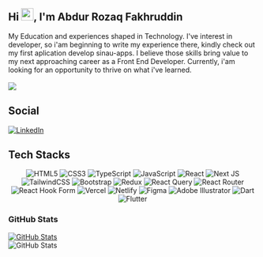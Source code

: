 ## Hi <img src="https://media.giphy.com/media/hvRJCLFzcasrR4ia7z/giphy.gif" width="25px"></a>, I'm Abdur Rozaq Fakhruddin
My Education and experiences shaped in Technology. I've interest in developer, so i'am beginning to write my experience there, kindly check out my first aplication develop sinau-apps. I believe those skills bring value to my next approaching career as a Front End Developer. Currently, i'am looking for an opportunity to thrive on what i've learned.</br></br>
[![](https://visitcount.itsvg.in/api?id=abdurrozaqf&icon=6&color=1)](https://visitcount.itsvg.in)

## Social
[![LinkedIn](https://img.shields.io/badge/LinkedIn-%230077B5.svg?logo=linkedin&logoColor=white)](https://linkedin.com/in/abdurrozaqfakhruddin) 

## Tech Stacks
<div align="center">
<image src="https://img.shields.io/badge/html5-%23E34F26.svg?style=flat&logo=html5&logoColor=white" alt="HTML5">
<image src="https://img.shields.io/badge/css3-%231572B6.svg?style=flat&logo=css3&logoColor=white" alt="CSS3">
<image src="https://img.shields.io/badge/typescript-%23007ACC.svg?style=flat&logo=typescript&logoColor=white" alt="TypeScript">
<image src="https://img.shields.io/badge/javascript-%23323330.svg?style=flat&logo=javascript&logoColor=%23F7DF1E" alt="JavaScript">
<image src="https://img.shields.io/badge/react-%2320232a.svg?style=flat&logo=react&logoColor=%2361DAFB" alt="React">
<image src="https://img.shields.io/badge/Next-black?style=flat&logo=next.js&logoColor=white" alt="Next JS">
<image src="https://img.shields.io/badge/tailwindcss-%2338B2AC.svg?style=flat&logo=tailwind-css&logoColor=white" alt="TailwindCSS">
<image src="https://img.shields.io/badge/bootstrap-%238511FA.svg?style=flat&logo=bootstrap&logoColor=white" alt="Bootstrap">
<image src="https://img.shields.io/badge/redux-%23593d88.svg?style=flat&logo=redux&logoColor=white" alt="Redux">
<image src="https://img.shields.io/badge/-React%20Query-FF4154?style=flat&logo=react%20query&logoColor=white" alt="React Query">
<image src="https://img.shields.io/badge/React_Router-CA4245?style=flat&logo=react-router&logoColor=white" alt="React Router">
<image src="https://img.shields.io/badge/React%20Hook%20Form-%23EC5990.svg?style=flat&logo=reacthookform&logoColor=white" alt="React Hook Form">
<image src="https://img.shields.io/badge/vercel-%23000000.svg?style=flat&logo=vercel&logoColor=white" alt="Vercel">
<image src="https://img.shields.io/badge/netlify-%23000000.svg?style=flat&logo=netlify&logoColor=#00C7B7" alt="Netlify">
<image src="https://img.shields.io/badge/figma-%23F24E1E.svg?style=flat&logo=figma&logoColor=white" alt="Figma">
<image src="https://img.shields.io/badge/adobe%20illustrator-%23FF9A00.svg?style=flat&logo=adobe%20illustrator&logoColor=white" alt="Adobe Illustrator">
<image src="https://img.shields.io/badge/dart-%230175C2.svg?style=flat&logo=dart&logoColor=white" alt="Dart">
<image src="https://img.shields.io/badge/Flutter-%2302569B.svg?style=flat&logo=Flutter&logoColor=white" alt="Flutter">
</div>

### GitHub Stats
[![GitHub Stats](https://github-readme-stats.vercel.app/api?username=abdurrozaqf&show_icons=true&count_private=true&theme=tokyonight&hide_border=true)](https://github.com/abdurrozaqf)</br>
![GitHub Stats](https://github-readme-stats.vercel.app/api/top-langs/?username=abdurrozaqf&theme=tokyonight&hide_border=true&include_all_commits=false&count_private=false&layout=compact)</br>

